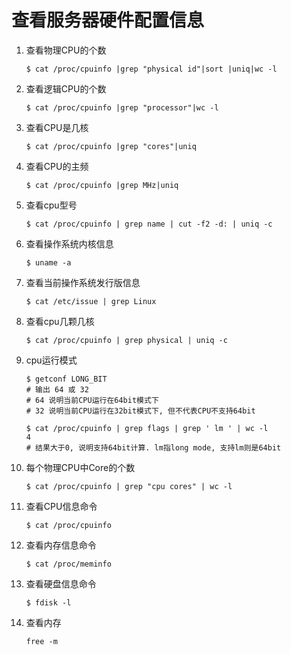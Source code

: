 # 查看服务器硬件配置信息

1. 查看物理CPU的个数

   ```shell
   $ cat /proc/cpuinfo |grep "physical id"|sort |uniq|wc -l
   ```

2. 查看逻辑CPU的个数

   ```shell
   $ cat /proc/cpuinfo |grep "processor"|wc -l
   ```

3. 查看CPU是几核

   ```shell
   $ cat /proc/cpuinfo |grep "cores"|uniq
   ```

4. 查看CPU的主频

   ```shell
   $ cat /proc/cpuinfo |grep MHz|uniq
   ```

5. 查看cpu型号

   ```shell
   $ cat /proc/cpuinfo | grep name | cut -f2 -d: | uniq -c
   ```

6. 查看操作系统内核信息

   ```shell
   $ uname -a
   ```

7. 查看当前操作系统发行版信息

   ```shell
   $ cat /etc/issue | grep Linux
   ```

8. 查看cpu几颗几核

   ```shell
   $ cat /proc/cpuinfo | grep physical | uniq -c
   ```

9. cpu运行模式

   ```shell
   $ getconf LONG_BIT
   # 输出 64 或 32
   # 64 说明当前CPU运行在64bit模式下
   # 32 说明当前CPU运行在32bit模式下, 但不代表CPU不支持64bit
   
   $ cat /proc/cpuinfo | grep flags | grep ' lm ' | wc -l
   4
   # 结果大于0, 说明支持64bit计算. lm指long mode, 支持lm则是64bit
   ```

10. 每个物理CPU中Core的个数

    ```shell
    $ cat /proc/cpuinfo | grep "cpu cores" | wc -l
    ```

11. 查看CPU信息命令

    ```shell
    $ cat /proc/cpuinfo
    ```

12. 查看内存信息命令

    ```shell
    $ cat /proc/meminfo
    ```

13. 查看硬盘信息命令

    ```shell
    $ fdisk -l
    ```

14. 查看内存

    ```shell
    free -m
    ```

    




